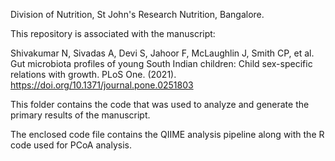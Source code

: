 Division of Nutrition, St John's Research Nutrition, Bangalore.

This repository is associated with the manuscript: 

Shivakumar N, Sivadas A, Devi S, Jahoor F, McLaughlin J, Smith CP, et al. Gut microbiota profiles of young South Indian children: Child sex-specific relations with growth. PLoS One. (2021). https://doi.org/10.1371/journal.pone.0251803

This folder contains the code that was used to analyze and generate the primary results of the manuscript. 

The enclosed code file contains the QIIME analysis pipeline along with the R code used for PCoA analysis.







